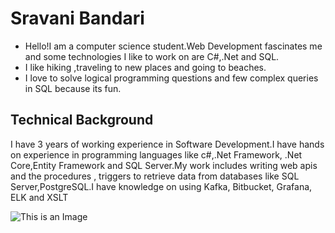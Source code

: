 # Sravani Bandari
- Hello!I am a computer science student.Web Development fascinates me and some technologies I like to work on are C#,.Net and SQL.
- I like hiking ,traveling to new places and going to beaches.
- I love to solve logical programming questions and few complex queries in SQL because its fun.


## Technical Background
I have 3 years of working experience in Software Development.I have hands on experience in programming languages like c#,.Net Framework, .Net Core,Entity Framework and SQL Server.My work includes writing web apis and the procedures , triggers to retrieve data from databases like SQL Server,PostgreSQL.I have knowledge on using Kafka, Bitbucket, Grafana, ELK and XSLT

![This is an Image](https://www.google.com/search?rlz=1C5CHFA_enUS1021US1022&source=univ&tbm=isch&q=meme+on+web+development&fir=tAIrmKOX-Z3EkM%252CMlq4GiNhpMYM5M%252C_%253BhdXBi94-I-64jM%252CgSWxg9xo07Q-eM%252C_%253BMEb_sa-s6Z-IxM%252C0nJHo0OUZtWxkM%252C_%253B1V87TxFWKTHXdM%252CA7atyn2ep8h1KM%252C_%253BDQOnIVbd3-EiHM%252CqtJIlpr5cXMIzM%252C_%253BZx42UyM8_aeO1M%252C1ny_T6iZbJKsOM%252C_%253BU9prmobU7sVRUM%252CDIu128OSokzZjM%252C_%253BqLFhdCVwvhRToM%252CA7atyn2ep8h1KM%252C_%253B3OauRoz9vm1BMM%252CMlq4GiNhpMYM5M%252C_%253BCJpP6nVyPr0NvM%252CgSWxg9xo07Q-eM%252C_%253BUeGHbF7jTILF7M%252CLfAkL36HQHc2LM%252C_%253BpSPBEGPUAzwF2M%252C-6-7EX-X0dTv_M%252C_%253BMO6CucuOrx_XxM%252C1ny_T6iZbJKsOM%252C_&usg=AI4_-kSLnm8yH5EKGZ6fCXrXCuLbeFPg_Q&sa=X&ved=2ahUKEwiw-dDyxab6AhVIkYkEHSbKDuwQ7Al6BAgEED4&biw=1440&bih=789&dpr=2#imgrc=TFkDA1dnVGhNVM)